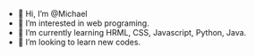 - 👋 Hi, I’m @Michael
- 👀 I’m interested in web programing.
- 🌱 I’m currently learning HRML, CSS, Javascript, Python, Java.
- 💞️ I’m looking to learn new codes.

<!---
Michaelino23/Michaelino23 is a ✨ special ✨ repository because its `README.md` (this file) appears on your GitHub profile.
You can click the Preview link to take a look at your changes.
--->
